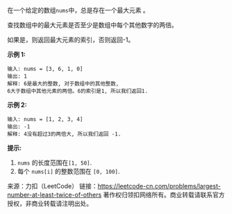 在一个给定的数组```nums```中，总是存在一个最大元素 。

查找数组中的最大元素是否至少是数组中每个其他数字的两倍。

如果是，则返回最大元素的索引，否则返回-1。

**示例 1:**
```
输入: nums = [3, 6, 1, 0]
输出: 1
解释: 6是最大的整数, 对于数组中的其他整数,
6大于数组中其他元素的两倍。6的索引是1, 所以我们返回1.
```

**示例 2:**
```
输入: nums = [1, 2, 3, 4]
输出: -1
解释: 4没有超过3的两倍大, 所以我们返回 -1.
```

**提示:**

1. ```nums``` 的长度范围在```[1, 50]```.
2. 每个 ```nums[i]``` 的整数范围在 ```[0, 100]```.

来源：力扣（LeetCode）
链接：https://leetcode-cn.com/problems/largest-number-at-least-twice-of-others
著作权归领扣网络所有。商业转载请联系官方授权，非商业转载请注明出处。
